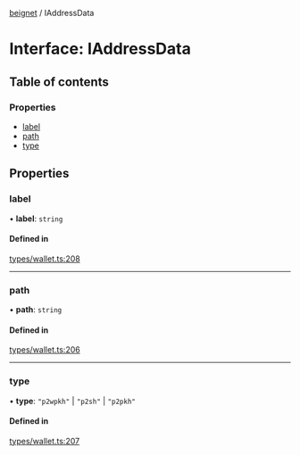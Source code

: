 [beignet](../README.md) / IAddressData

# Interface: IAddressData

## Table of contents

### Properties

- [label](IAddressData.md#label)
- [path](IAddressData.md#path)
- [type](IAddressData.md#type)

## Properties

### label

• **label**: `string`

#### Defined in

[types/wallet.ts:208](https://github.com/synonymdev/beignet/blob/583604f/src/types/wallet.ts#L208)

___

### path

• **path**: `string`

#### Defined in

[types/wallet.ts:206](https://github.com/synonymdev/beignet/blob/583604f/src/types/wallet.ts#L206)

___

### type

• **type**: ``"p2wpkh"`` \| ``"p2sh"`` \| ``"p2pkh"``

#### Defined in

[types/wallet.ts:207](https://github.com/synonymdev/beignet/blob/583604f/src/types/wallet.ts#L207)

